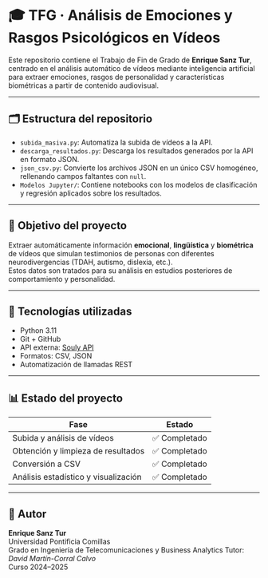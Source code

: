 # 🎓 TFG · Análisis de Emociones y Rasgos Psicológicos en Vídeos

Este repositorio contiene el Trabajo de Fin de Grado de **Enrique Sanz Tur**, centrado en el análisis automático de vídeos mediante inteligencia artificial para extraer emociones, rasgos de personalidad y características biométricas a partir de contenido audiovisual.

---

## 🗂️ Estructura del repositorio

- `subida_masiva.py`: Automatiza la subida de vídeos a la API.
- `descarga_resultados.py`: Descarga los resultados generados por la API en formato JSON.
- `json_csv.py`: Convierte los archivos JSON en un único CSV homogéneo, rellenando campos faltantes con `null`.
- `Modelos Jupyter/`: Contiene notebooks con los modelos de clasificación y regresión aplicados sobre los resultados.

---

## 🎯 Objetivo del proyecto

Extraer automáticamente información **emocional**, **lingüística** y **biométrica** de vídeos que simulan testimonios de personas con diferentes neurodivergencias (TDAH, autismo, dislexia, etc.).  
Estos datos son tratados para su análisis en estudios posteriores de comportamiento y personalidad.

---

## 🧰 Tecnologías utilizadas

- Python 3.11  
- Git + GitHub  
- API externa: [Souly API](https://heratropic-main-c6b0aae.d2.zuplo.dev/)  
- Formatos: CSV, JSON  
- Automatización de llamadas REST

---

## 📊 Estado del proyecto

| Fase                                 | Estado     |
|--------------------------------------|------------|
| Subida y análisis de vídeos          | ✅ Completado |
| Obtención y limpieza de resultados   | ✅ Completado |
| Conversión a CSV                     | ✅ Completado |
| Análisis estadístico y visualización | ✅ Completado |

---

## 👤 Autor

**Enrique Sanz Tur**  
Universidad Pontificia Comillas  
Grado en Ingeniería de Telecomunicaciones y Business Analytics
Tutor: *David Martín-Corral Calvo*  
Curso 2024–2025
